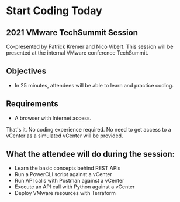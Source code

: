 # Start Coding Today 

## 2021 VMware TechSummit Session
Co-presented by Patrick Kremer and Nico Vibert.
This session will be presented at the internal VMware conference TechSummit.

## Objectives

- In 25 minutes, attendees will be able to learn and practice coding.

## Requirements

- A browser with Internet access.

That's it. No coding experience required. No need to get access to a vCenter as a simulated vCenter will be provided.

## What the attendee will do during the session:

- Learn the basic concepts behind REST APIs
- Run a PowerCLI script against a vCenter
- Run API calls with Postman against a vCenter
- Execute an API call with Python against a vCenter
- Deploy VMware resources with Terraform 

